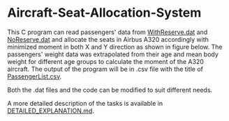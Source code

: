 # Aircraft-Seat-Allocation-System

This C program can read passengers' data from [WithReserve.dat](/WithReserve.dat/) and [NoReserve.dat](/NoReserve.dat/) and allocate the seats in Airbus A320 accordingly with minimized moment in both X and Y direction as shown in figure below. The passengers' weight data was extrapolated from their age and mean body weight for different age groups to calculate the moment of the A320 aircraft. The output of the program will be in .csv file with the title of [PassengerList.csv](/PassengerList.csv/).

Both the .dat files and the code can be modified to suit different needs.

A more detailed description of the tasks is available in [DETAILED_EXPLANATION.md](/DETAILED_EXPLANATION.md/). 